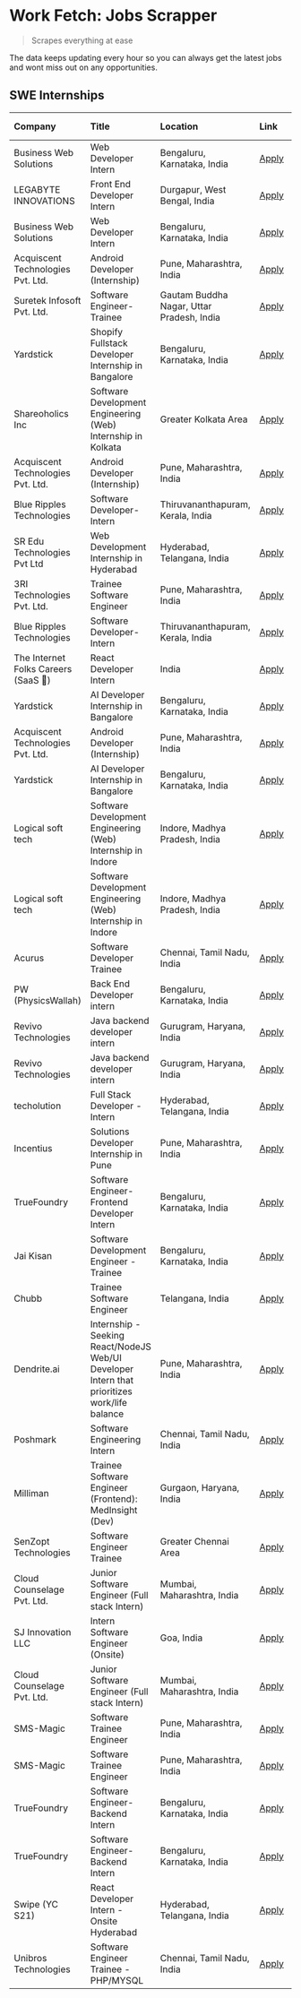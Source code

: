 # Work Fetch: Jobs Scrapper
> Scrapes everything at ease

The data keeps updating every hour so you can always get the latest jobs and wont miss out on any opportunities.

## SWE Internships
<!--START_SECTION:workfetch-->
| Company                             | Title                                                                                        | Location                                  | Link                                                                                                                                                                                                                                                                                                          | Date Posted   |
|:------------------------------------|:---------------------------------------------------------------------------------------------|:------------------------------------------|:--------------------------------------------------------------------------------------------------------------------------------------------------------------------------------------------------------------------------------------------------------------------------------------------------------------|:--------------|
| Business Web Solutions              | Web Developer Intern                                                                         | Bengaluru, Karnataka, India               | [Apply](https://in.linkedin.com/jobs/view/web-developer-intern-at-business-web-solutions-3918747383?position=32&pageNum=0&refId=zWrQCoB3iygQ1Bab%2BTF43g%3D%3D&trackingId=r%2FrzjCaDP1toampb7MSJRA%3D%3D&trk=public_jobs_jserp-result_search-card)                                                            | 2024-05-06    |
| LEGABYTE INNOVATIONS                | Front End  Developer Intern                                                                  | Durgapur, West Bengal, India              | [Apply](https://in.linkedin.com/jobs/view/front-end-developer-intern-at-legabyte-innovations-3918718185?position=43&pageNum=0&refId=zWrQCoB3iygQ1Bab%2BTF43g%3D%3D&trackingId=e4OFWKkz0Vl4MyftfK%2BW0w%3D%3D&trk=public_jobs_jserp-result_search-card)                                                        | 2024-05-06    |
| Business Web Solutions              | Web Developer Intern                                                                         | Bengaluru, Karnataka, India               | [Apply](https://in.linkedin.com/jobs/view/web-developer-intern-at-business-web-solutions-3918747383?position=7&pageNum=2&refId=nUtwWazMZAGjy4dTklDaHg%3D%3D&trackingId=fT7lv0EVnFWA%2BQE69HJ0fw%3D%3D&trk=public_jobs_jserp-result_search-card)                                                               | 2024-05-06    |
| Acquiscent Technologies Pvt. Ltd.   | Android Developer (Internship)                                                               | Pune, Maharashtra, India                  | [Apply](https://in.linkedin.com/jobs/view/android-developer-internship-at-acquiscent-technologies-pvt-ltd-3917774887?position=59&pageNum=0&refId=zWrQCoB3iygQ1Bab%2BTF43g%3D%3D&trackingId=HJ11OzB%2BrehtT9lExdE31A%3D%3D&trk=public_jobs_jserp-result_search-card)                                           | 2024-05-05    |
| Suretek Infosoft Pvt. Ltd.          | Software Engineer-Trainee                                                                    | Gautam Buddha Nagar, Uttar Pradesh, India | [Apply](https://in.linkedin.com/jobs/view/software-engineer-trainee-at-suretek-infosoft-pvt-ltd-3916999948?position=36&pageNum=0&refId=zWrQCoB3iygQ1Bab%2BTF43g%3D%3D&trackingId=lC6DAYyoMoydVTHCiSrk%2FQ%3D%3D&trk=public_jobs_jserp-result_search-card)                                                     | 2024-05-04    |
| Yardstick                           | Shopify Fullstack Developer Internship in Bangalore                                          | Bengaluru, Karnataka, India               | [Apply](https://in.linkedin.com/jobs/view/shopify-fullstack-developer-internship-in-bangalore-at-yardstick-3917652092?position=39&pageNum=0&refId=zWrQCoB3iygQ1Bab%2BTF43g%3D%3D&trackingId=vppus3OPByOr%2BVQS%2BhRn4A%3D%3D&trk=public_jobs_jserp-result_search-card)                                        | 2024-05-04    |
| Shareoholics Inc                    | Software Development Engineering (Web) Internship in Kolkata                                 | Greater Kolkata Area                      | [Apply](https://in.linkedin.com/jobs/view/software-development-engineering-web-internship-in-kolkata-at-shareoholics-inc-3917065308?position=3&pageNum=0&refId=zWrQCoB3iygQ1Bab%2BTF43g%3D%3D&trackingId=wExShN2%2FR9K%2FRRk597qC8w%3D%3D&trk=public_jobs_jserp-result_search-card)                           | 2024-05-03    |
| Acquiscent Technologies Pvt. Ltd.   | Android Developer (Internship)                                                               | Pune, Maharashtra, India                  | [Apply](https://in.linkedin.com/jobs/view/android-developer-internship-at-acquiscent-technologies-pvt-ltd-3914355541?position=51&pageNum=0&refId=zWrQCoB3iygQ1Bab%2BTF43g%3D%3D&trackingId=4Fi76B39eHruEve4xL9nKg%3D%3D&trk=public_jobs_jserp-result_search-card)                                             | 2024-05-02    |
| Blue Ripples Technologies           | Software Developer- Intern                                                                   | Thiruvananthapuram, Kerala, India         | [Apply](https://in.linkedin.com/jobs/view/software-developer-intern-at-blue-ripples-technologies-3913669644?position=28&pageNum=0&refId=zWrQCoB3iygQ1Bab%2BTF43g%3D%3D&trackingId=TzSMP3f%2FzaSMtEhxxV%2BDyQ%3D%3D&trk=public_jobs_jserp-result_search-card)                                                  | 2024-05-01    |
| SR Edu Technologies Pvt Ltd         | Web Development Internship in Hyderabad                                                      | Hyderabad, Telangana, India               | [Apply](https://in.linkedin.com/jobs/view/web-development-internship-in-hyderabad-at-sr-edu-technologies-pvt-ltd-3915582854?position=38&pageNum=0&refId=zWrQCoB3iygQ1Bab%2BTF43g%3D%3D&trackingId=hn7t0%2Bhe%2Fj%2BoJ6DN5iWd8g%3D%3D&trk=public_jobs_jserp-result_search-card)                                | 2024-05-01    |
| 3RI Technologies Pvt. Ltd.          | Trainee Software Engineer                                                                    | Pune, Maharashtra, India                  | [Apply](https://in.linkedin.com/jobs/view/trainee-software-engineer-at-3ri-technologies-pvt-ltd-3912869178?position=56&pageNum=0&refId=zWrQCoB3iygQ1Bab%2BTF43g%3D%3D&trackingId=x6LUko3GbhtydUItsIAjcw%3D%3D&trk=public_jobs_jserp-result_search-card)                                                       | 2024-05-01    |
| Blue Ripples Technologies           | Software Developer- Intern                                                                   | Thiruvananthapuram, Kerala, India         | [Apply](https://in.linkedin.com/jobs/view/software-developer-intern-at-blue-ripples-technologies-3913669644?position=3&pageNum=2&refId=nUtwWazMZAGjy4dTklDaHg%3D%3D&trackingId=QwFzgRls82w9FsLuFxIZxA%3D%3D&trk=public_jobs_jserp-result_search-card)                                                         | 2024-05-01    |
| The Internet Folks Careers (SaaS 🚀) | React Developer Intern                                                                       | India                                     | [Apply](https://in.linkedin.com/jobs/view/react-developer-intern-at-the-internet-folks-careers-saas-%F0%9F%9A%80-3911499052?position=58&pageNum=0&refId=zWrQCoB3iygQ1Bab%2BTF43g%3D%3D&trackingId=MX2vMyd%2FZ2O2pTz8DT2e7A%3D%3D&trk=public_jobs_jserp-result_search-card)                                    | 2024-04-29    |
| Yardstick                           | AI Developer Internship in Bangalore                                                         | Bengaluru, Karnataka, India               | [Apply](https://in.linkedin.com/jobs/view/ai-developer-internship-in-bangalore-at-yardstick-3912040150?position=30&pageNum=0&refId=zWrQCoB3iygQ1Bab%2BTF43g%3D%3D&trackingId=Jm83eiJ3wgf8mgU22TrcOw%3D%3D&trk=public_jobs_jserp-result_search-card)                                                           | 2024-04-26    |
| Acquiscent Technologies Pvt. Ltd.   | Android Developer (Internship)                                                               | Pune, Maharashtra, India                  | [Apply](https://in.linkedin.com/jobs/view/android-developer-internship-at-acquiscent-technologies-pvt-ltd-3909395375?position=50&pageNum=0&refId=zWrQCoB3iygQ1Bab%2BTF43g%3D%3D&trackingId=MwVr2Oihlvzo2FBrXqO2Fw%3D%3D&trk=public_jobs_jserp-result_search-card)                                             | 2024-04-26    |
| Yardstick                           | AI Developer Internship in Bangalore                                                         | Bengaluru, Karnataka, India               | [Apply](https://in.linkedin.com/jobs/view/ai-developer-internship-in-bangalore-at-yardstick-3912040150?position=5&pageNum=2&refId=nUtwWazMZAGjy4dTklDaHg%3D%3D&trackingId=cqOi3mFkY9ozgmFwrAPBmw%3D%3D&trk=public_jobs_jserp-result_search-card)                                                              | 2024-04-26    |
| Logical soft tech                   | Software Development Engineering (Web) Internship in Indore                                  | Indore, Madhya Pradesh, India             | [Apply](https://in.linkedin.com/jobs/view/software-development-engineering-web-internship-in-indore-at-logical-soft-tech-3911339813?position=26&pageNum=0&refId=zWrQCoB3iygQ1Bab%2BTF43g%3D%3D&trackingId=5kZ%2Bu7W7oLBk6Qt4lsGTqg%3D%3D&trk=public_jobs_jserp-result_search-card)                            | 2024-04-25    |
| Logical soft tech                   | Software Development Engineering (Web) Internship in Indore                                  | Indore, Madhya Pradesh, India             | [Apply](https://in.linkedin.com/jobs/view/software-development-engineering-web-internship-in-indore-at-logical-soft-tech-3911339813?position=1&pageNum=2&refId=nUtwWazMZAGjy4dTklDaHg%3D%3D&trackingId=xXpJxSJXF7rxZ3VSxsfatA%3D%3D&trk=public_jobs_jserp-result_search-card)                                 | 2024-04-25    |
| Acurus                              | Software Developer Trainee                                                                   | Chennai, Tamil Nadu, India                | [Apply](https://in.linkedin.com/jobs/view/software-developer-trainee-at-acurus-3907363844?position=22&pageNum=0&refId=zWrQCoB3iygQ1Bab%2BTF43g%3D%3D&trackingId=M8j09nF9uqasYg9iHIpWcw%3D%3D&trk=public_jobs_jserp-result_search-card)                                                                        | 2024-04-23    |
| PW (PhysicsWallah)                  | Back End Developer intern                                                                    | Bengaluru, Karnataka, India               | [Apply](https://in.linkedin.com/jobs/view/back-end-developer-intern-at-pw-physicswallah-3907293630?position=20&pageNum=0&refId=zWrQCoB3iygQ1Bab%2BTF43g%3D%3D&trackingId=FrTxwlfNZa9SMbj3o8ACAA%3D%3D&trk=public_jobs_jserp-result_search-card)                                                               | 2024-04-22    |
| Revivo Technologies                 | Java backend developer intern                                                                | Gurugram, Haryana, India                  | [Apply](https://in.linkedin.com/jobs/view/java-backend-developer-intern-at-revivo-technologies-3906034446?position=34&pageNum=0&refId=zWrQCoB3iygQ1Bab%2BTF43g%3D%3D&trackingId=Oy1UdwR%2FFyKZvQlHJw6FlA%3D%3D&trk=public_jobs_jserp-result_search-card)                                                      | 2024-04-19    |
| Revivo Technologies                 | Java backend developer intern                                                                | Gurugram, Haryana, India                  | [Apply](https://in.linkedin.com/jobs/view/java-backend-developer-intern-at-revivo-technologies-3906034446?position=9&pageNum=2&refId=nUtwWazMZAGjy4dTklDaHg%3D%3D&trackingId=pBlJxjSoBdj4U8yiDT%2B0EA%3D%3D&trk=public_jobs_jserp-result_search-card)                                                         | 2024-04-19    |
| techolution                         | Full Stack Developer - Intern                                                                | Hyderabad, Telangana, India               | [Apply](https://in.linkedin.com/jobs/view/full-stack-developer-intern-at-techolution-3904814977?position=37&pageNum=0&refId=zWrQCoB3iygQ1Bab%2BTF43g%3D%3D&trackingId=7yw1XD1Xg7fA%2FsqnbPI5%2Bg%3D%3D&trk=public_jobs_jserp-result_search-card)                                                              | 2024-04-18    |
| Incentius                           | Solutions Developer Internship in Pune                                                       | Pune, Maharashtra, India                  | [Apply](https://in.linkedin.com/jobs/view/solutions-developer-internship-in-pune-at-incentius-3904329499?position=15&pageNum=0&refId=zWrQCoB3iygQ1Bab%2BTF43g%3D%3D&trackingId=mQwVKlhEwJOSrr%2FZjm22Tw%3D%3D&trk=public_jobs_jserp-result_search-card)                                                       | 2024-04-17    |
| TrueFoundry                         | Software Engineer- Frontend Developer Intern                                                 | Bengaluru, Karnataka, India               | [Apply](https://in.linkedin.com/jobs/view/software-engineer-frontend-developer-intern-at-truefoundry-3887320206?position=18&pageNum=0&refId=zWrQCoB3iygQ1Bab%2BTF43g%3D%3D&trackingId=wxuOW8c25mblzwkpcxIrjw%3D%3D&trk=public_jobs_jserp-result_search-card)                                                  | 2024-04-05    |
| Jai Kisan                           | Software Development Engineer - Trainee                                                      | Bengaluru, Karnataka, India               | [Apply](https://in.linkedin.com/jobs/view/software-development-engineer-trainee-at-jai-kisan-3913911193?position=25&pageNum=0&refId=zWrQCoB3iygQ1Bab%2BTF43g%3D%3D&trackingId=yEYxfIjR4eXx8pPSHkESUA%3D%3D&trk=public_jobs_jserp-result_search-card)                                                          | 2024-04-04    |
| Chubb                               | Trainee Software Engineer                                                                    | Telangana, India                          | [Apply](https://in.linkedin.com/jobs/view/trainee-software-engineer-at-chubb-3909641440?position=24&pageNum=0&refId=zWrQCoB3iygQ1Bab%2BTF43g%3D%3D&trackingId=vnUolhqc6zJIsKtf%2B%2B%2BEaw%3D%3D&trk=public_jobs_jserp-result_search-card)                                                                    | 2024-03-30    |
| Dendrite.ai                         | Internship - Seeking React/NodeJS Web/UI Developer Intern that prioritizes work/life balance | Pune, Maharashtra, India                  | [Apply](https://in.linkedin.com/jobs/view/internship-seeking-react-nodejs-web-ui-developer-intern-that-prioritizes-work-life-balance-at-dendrite-ai-3853583200?position=41&pageNum=0&refId=zWrQCoB3iygQ1Bab%2BTF43g%3D%3D&trackingId=y%2BThEW5tEe9fTuzcMck8Eg%3D%3D&trk=public_jobs_jserp-result_search-card) | 2024-03-12    |
| Poshmark                            | Software Engineering Intern                                                                  | Chennai, Tamil Nadu, India                | [Apply](https://in.linkedin.com/jobs/view/software-engineering-intern-at-poshmark-3846946793?position=48&pageNum=0&refId=zWrQCoB3iygQ1Bab%2BTF43g%3D%3D&trackingId=%2FcFppWsWrey48aVfw96yJA%3D%3D&trk=public_jobs_jserp-result_search-card)                                                                   | 2024-03-05    |
| Milliman                            | Trainee Software Engineer (Frontend): MedInsight (Dev)                                       | Gurgaon, Haryana, India                   | [Apply](https://in.linkedin.com/jobs/view/trainee-software-engineer-frontend-medinsight-dev-at-milliman-3792874280?position=7&pageNum=0&refId=zWrQCoB3iygQ1Bab%2BTF43g%3D%3D&trackingId=2WVLg09v3QK%2BU66NV92vsA%3D%3D&trk=public_jobs_jserp-result_search-card)                                              | 2024-03-01    |
| SenZopt Technologies                | Software Engineer Trainee                                                                    | Greater Chennai Area                      | [Apply](https://in.linkedin.com/jobs/view/software-engineer-trainee-at-senzopt-technologies-3827688781?position=40&pageNum=0&refId=zWrQCoB3iygQ1Bab%2BTF43g%3D%3D&trackingId=F7w5ER2zh51hE2n3W465dQ%3D%3D&trk=public_jobs_jserp-result_search-card)                                                           | 2024-02-12    |
| Cloud Counselage Pvt. Ltd.          | Junior Software Engineer (Full stack Intern)                                                 | Mumbai, Maharashtra, India                | [Apply](https://in.linkedin.com/jobs/view/junior-software-engineer-full-stack-intern-at-cloud-counselage-pvt-ltd-3803132814?position=31&pageNum=0&refId=zWrQCoB3iygQ1Bab%2BTF43g%3D%3D&trackingId=HJ4bF1%2BLweExVIHT2bFcJA%3D%3D&trk=public_jobs_jserp-result_search-card)                                    | 2024-01-11    |
| SJ Innovation LLC                   | Intern Software Engineer (Onsite)                                                            | Goa, India                                | [Apply](https://in.linkedin.com/jobs/view/intern-software-engineer-onsite-at-sj-innovation-llc-3799959011?position=54&pageNum=0&refId=zWrQCoB3iygQ1Bab%2BTF43g%3D%3D&trackingId=EBvheK6UgFa0bisG2t0p%2Bg%3D%3D&trk=public_jobs_jserp-result_search-card)                                                      | 2024-01-11    |
| Cloud Counselage Pvt. Ltd.          | Junior Software Engineer (Full stack Intern)                                                 | Mumbai, Maharashtra, India                | [Apply](https://in.linkedin.com/jobs/view/junior-software-engineer-full-stack-intern-at-cloud-counselage-pvt-ltd-3803132814?position=6&pageNum=2&refId=nUtwWazMZAGjy4dTklDaHg%3D%3D&trackingId=ciIQ4c42B%2BGzeEcaqDDFIw%3D%3D&trk=public_jobs_jserp-result_search-card)                                       | 2024-01-11    |
| SMS-Magic                           | Software Trainee Engineer                                                                    | Pune, Maharashtra, India                  | [Apply](https://in.linkedin.com/jobs/view/software-trainee-engineer-at-sms-magic-3761409781?position=33&pageNum=0&refId=zWrQCoB3iygQ1Bab%2BTF43g%3D%3D&trackingId=fPqMVrLy4HNYhEYBrtR44Q%3D%3D&trk=public_jobs_jserp-result_search-card)                                                                      | 2023-11-16    |
| SMS-Magic                           | Software Trainee Engineer                                                                    | Pune, Maharashtra, India                  | [Apply](https://in.linkedin.com/jobs/view/software-trainee-engineer-at-sms-magic-3761409781?position=8&pageNum=2&refId=nUtwWazMZAGjy4dTklDaHg%3D%3D&trackingId=cL9HDSsxhxHnct59YScung%3D%3D&trk=public_jobs_jserp-result_search-card)                                                                         | 2023-11-16    |
| TrueFoundry                         | Software Engineer-Backend Intern                                                             | Bengaluru, Karnataka, India               | [Apply](https://in.linkedin.com/jobs/view/software-engineer-backend-intern-at-truefoundry-3779508170?position=35&pageNum=0&refId=zWrQCoB3iygQ1Bab%2BTF43g%3D%3D&trackingId=nYltMScdVjVP9NWafv00pg%3D%3D&trk=public_jobs_jserp-result_search-card)                                                             | 2023-11-10    |
| TrueFoundry                         | Software Engineer-Backend Intern                                                             | Bengaluru, Karnataka, India               | [Apply](https://in.linkedin.com/jobs/view/software-engineer-backend-intern-at-truefoundry-3779508170?position=10&pageNum=2&refId=nUtwWazMZAGjy4dTklDaHg%3D%3D&trackingId=6vVCxWh3FsL52G4fktURkA%3D%3D&trk=public_jobs_jserp-result_search-card)                                                               | 2023-11-10    |
| Swipe (YC S21)                      | React Developer Intern - Onsite Hyderabad                                                    | Hyderabad, Telangana, India               | [Apply](https://in.linkedin.com/jobs/view/react-developer-intern-onsite-hyderabad-at-swipe-yc-s21-3737600089?position=45&pageNum=0&refId=zWrQCoB3iygQ1Bab%2BTF43g%3D%3D&trackingId=5xdjjvKsBHqMyjs%2FVvghSA%3D%3D&trk=public_jobs_jserp-result_search-card)                                                   | 2023-10-13    |
| Unibros Technologies                | Software Engineer Trainee - PHP/MYSQL                                                        | Chennai, Tamil Nadu, India                | [Apply](https://in.linkedin.com/jobs/view/software-engineer-trainee-php-mysql-at-unibros-technologies-3656599241?position=42&pageNum=0&refId=zWrQCoB3iygQ1Bab%2BTF43g%3D%3D&trackingId=kdEtWn0jd1PLZJdvaLPrRg%3D%3D&trk=public_jobs_jserp-result_search-card)                                                 | 2023-06-12    |
<!--END_SECTION:workfetch-->
